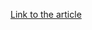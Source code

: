 [Link to the article](https://www.bleepingcomputer.com/news/security/hackers-use-macos-extended-file-attributes-to-hide-malicious-code/)
